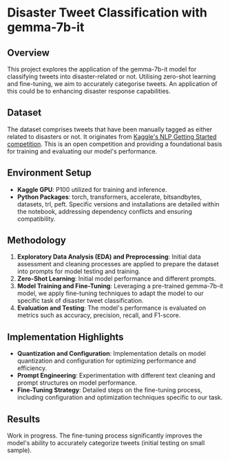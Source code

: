 # Disaster Tweet Classification with gemma-7b-it

## Overview
This project explores the application of the gemma-7b-it model for classifying tweets into disaster-related or not. Utilising zero-shot learning and fine-tuning, we aim to accurately categorise tweets. An application of this could be to enhancing disaster response capabilities.

## Dataset
The dataset comprises tweets that have been manually tagged as either related to disasters or not. It originates from [Kaggle's NLP Getting Started competition](https://www.kaggle.com/c/nlp-getting-started). This is an open competition and providing a foundational basis for training and evaluating our model's performance.

## Environment Setup
- **Kaggle GPU**: P100 utilized for training and inference.
- **Python Packages**: torch, transformers, accelerate, bitsandbytes, datasets, trl, peft. Specific versions and installations are detailed within the notebook, addressing dependency conflicts and ensuring compatibility.

## Methodology
1. **Exploratory Data Analysis (EDA) and Preprocessing**: Initial data assessment and cleaning processes are applied to prepare the dataset into prompts for model testing and training.
2. **Zero-Shot Learning**: Initial model performance and different prompts.
3. **Model Training and Fine-Tuning**: Leveraging a pre-trained gemma-7b-it model, we apply fine-tuning techniques to adapt the model to our specific task of disaster tweet classification.
4. **Evaluation and Testing**: The model's performance is evaluated on metrics such as accuracy, precision, recall, and F1-score.

## Implementation Highlights
- **Quantization and Configuration**: Implementation details on model quantization and configuration for optimizing performance and efficiency.
- **Prompt Engineering**: Experimentation with different text cleaning and prompt structures on model performance.
- **Fine-Tuning Strategy**: Detailed steps on the fine-tuning process, including configuration and optimization techniques specific to our task.

## Results
Work in progress. The fine-tuning process significantly improves the model's ability to accurately categorize tweets (initial testing on small sample).
